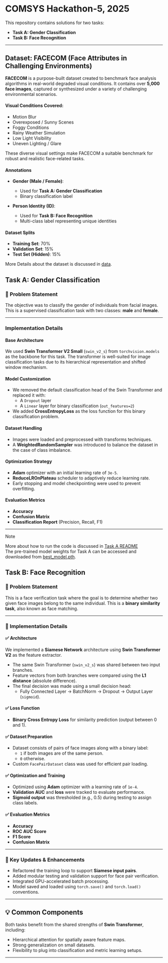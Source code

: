 # COMSYS Hackathon-5, 2025
This repository contains solutions for two tasks:

- **Task A: Gender Classification**
- **Task B: Face Recognition**

---
## Dataset: FACECOM (Face Attributes in Challenging Environments)

**FACECOM** is a purpose-built dataset created to benchmark face analysis algorithms in real-world degraded visual conditions. It contains over **5,000 face images**, captured or synthesized under a variety of challenging environmental scenarios.

#### Visual Conditions Covered:

- Motion Blur  
- Overexposed / Sunny Scenes  
- Foggy Conditions  
- Rainy Weather Simulation  
- Low Light Visibility  
- Uneven Lighting / Glare  

These diverse visual settings make FACECOM a suitable benchmark for robust and realistic face-related tasks.

#### Annotations

- **Gender (Male / Female)**:  
  - Used for **Task A: Gender Classification**
  - Binary classification label
  
- **Person Identity (ID)**:  
  - Used for **Task B: Face Recognition**
  - Multi-class label representing unique identities

#### Dataset Splits

- **Training Set**: 70%  
- **Validation Set**: 15%  
- **Test Set (Hidden)**: 15%

More Details about the dataset is discussed in [data](https://github.com/AtriSukul1508/Comsys-Hackathon/blob/main/data/README.md).

## Task A: Gender Classification

### 📝 Problem Statement

The objective was to classify the gender of individuals from facial images. This is a supervised classification task with two classes: **male** and **female**.

---

### Implementation Details

#### Base Architecture

We used **Swin Transformer V2 Small** (`swin_v2_s`) from `torchvision.models` as the backbone for this task. The transformer is well-suited for image classification tasks due to its hierarchical representation and shifted window mechanism.

#### Model Customization

- We removed the default classification head of the Swin Transformer and replaced it with:
  - A `Dropout` layer
  - A `Linear` layer for binary classification (`out_features=2`)
- We added **CrossEntropyLoss** as the loss function for this binary classification problem.

#### Dataset Handling

- Images were loaded and preprocessed with transforms techniques.
- A **WeightedRandomSampler** was introduced to balance the dataset in the case of class imbalance.

#### Optimization Strategy

- **Adam** optimizer with an initial learning rate of `3e-5`.
- **ReduceLROnPlateau** scheduler to adaptively reduce learning rate.
- Early stopping and model checkpointing were used to prevent overfitting.

#### Evaluation Metrics

- **Accuracy**
- **Confusion Matrix**
- **Classification Report** (Precision, Recall, F1)

---
> [!NOTE]
> More about how to run the code is discussed in [Task A README](https://github.com/AtriSukul1508/Comsys-Hackathon/blob/main/TaskA/README.md) <br/>
> The pre-trained model weights for Task A can be accessed and downloaded from [best_model.pth](https://drive.google.com/file/d/1mB9Lqozewq4QgigvqeLhURdgIKyrKcZD/view?usp=sharing).

## Task B: Face Recognition

### 📝 Problem Statement

This is a face verification task where the goal is to determine whether two given face images belong to the same individual. This is a **binary similarity task**, also known as face matching.

---

### 🔧 Implementation Details

#### ✅ Architecture

We implemented a **Siamese Network** architecture using **Swin Transformer V2** as the feature extractor.

- The same Swin Transformer (`swin_v2_s`) was shared between two input branches.
- Feature vectors from both branches were compared using the **L1 distance** (absolute difference).
- The final decision was made using a small decision head:
  - Fully Connected Layer → BatchNorm → Dropout → Output Layer (`sigmoid`).

#### ✅ Loss Function

- **Binary Cross Entropy Loss** for similarity prediction (output between 0 and 1).

#### ✅ Dataset Preparation

- Dataset consists of pairs of face images along with a binary label:
  - `1` if both images are of the same person.
  - `0` otherwise.
- Custom `FacePairDataset` class was used for efficient pair loading.

#### ✅ Optimization and Training

- Optimized using **Adam** optimizer with a learning rate of `1e-4`.
- **Validation AUC** and **loss** were tracked to evaluate performance.
- **Sigmoid output** was thresholded (e.g., 0.5) during testing to assign class labels.

#### ✅ Evaluation Metrics

- **Accuracy**
- **ROC AUC Score**
- **F1 Score**
- **Confusion Matrix**

---

### 🔁 Key Updates & Enhancements

- Refactored the training loop to support **Siamese input pairs**.
- Added modular testing and validation support for face pair verification.
- Integrated GPU-accelerated batch processing.
- Model saved and loaded using `torch.save()` and `torch.load()` conventions.

---

## 💡 Common Components

Both tasks benefit from the shared strengths of **Swin Transformer**, including:
- Hierarchical attention for spatially aware feature maps.
- Strong generalization on small datasets.
- Flexibility to plug into classification and metric learning setups.

---

